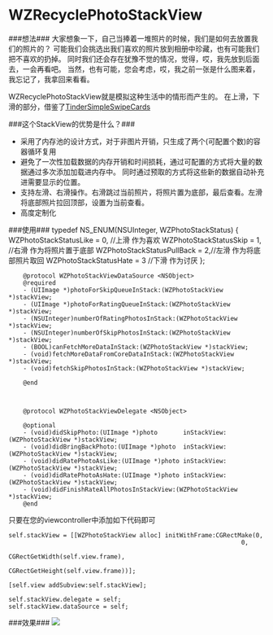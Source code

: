 WZRecyclePhotoStackView
=======================

###想法###
大家想象一下，自己当捧着一堆照片的时候，我们是如何去放置我们的照片的？
可能我们会挑选出我们喜欢的照片放到相册中珍藏，也有可能我们把不喜欢的扔掉。
同时我们还会存在犹豫不觉的情况，觉得，哎，我先放到后面去，一会再看吧。
当然，也有可能，您会考虑，哎，我之前一张是什么图来着，我忘记了，我拿回来看看。

WZRecyclePhotoStackView就是模拟这种生活中的情形而产生的。
在上滑，下滑的部分，借鉴了<a href = "https://github.com/cwRichardKim/TinderSimpleSwipeCards">TinderSimpleSwipeCards</a>

###这个StackView的优势是什么？###
- 采用了内存池的设计方式，对于非图片开销，只生成了两个(可配置个数)的容器循环复用
- 避免了一次性加载数据的内存开销和时间损耗，通过可配置的方式将大量的数据通过多次添加加载进内存中。
同时通过预取的方式将这些新的数据自动补充进需要显示的位置。
- 支持左滑、右滑操作。右滑跳过当前照片，将照片置为底部，最后查看。左滑将底部照片拉回顶部，设置为当前查看。
- 高度定制化

###使用###
        typedef NS_ENUM(NSUInteger, WZPhotoStackStatus)
        {
            WZPhotoStackStatusLike = 0,    //上滑 作为喜欢
            WZPhotoStackStatusSkip = 1,    //右滑 作为将照片置于底部
            WZPhotoStackStatusPullBack = 2,//左滑 作为将底部照片取回
            WZPhotoStackStatusHate = 3     //下滑 作为讨厌
        };
        
        @protocol WZPhotoStackViewDataSource <NSObject>
        @required
        - (UIImage *)photoForSkipQueueInStack:(WZPhotoStackView *)stackView;
        - (UIImage *)photoForRatingQueueInStack:(WZPhotoStackView *)stackView;
        - (NSUInteger)numberOfRatingPhotosInStack:(WZPhotoStackView *)stackView;
        - (NSUInteger)numberOfSkipPhotosInStack:(WZPhotoStackView *)stackView;
        - (BOOL)canFetchMoreDataInStack:(WZPhotoStackView *)stackView;
        - (void)fetchMoreDataFromCoreDataInStack:(WZPhotoStackView *)stackView;
        - (void)fetchSkipPhotosInStack:(WZPhotoStackView *)stackView;
        
        @end
        
        
        
        @protocol WZPhotoStackViewDelegate <NSObject>
        
        @optional
        - (void)didSkipPhoto:(UIImage *)photo       inStackView:(WZPhotoStackView *)stackView;
        - (void)didBringBackPhoto:(UIImage *)photo  inStackView:(WZPhotoStackView *)stackView;
        - (void)didRatePhotoAsLike:(UIImage *)photo inStackView:(WZPhotoStackView *)stackView;
        - (void)didRatePhotoAsHate:(UIImage *)photo inStackView:(WZPhotoStackView *)stackView;
        - (void)didFinishRateAllPhotosInStackView:(WZPhotoStackView *)stackView;
        @end

只要在您的viewcontroller中添加如下代码即可

    self.stackView = [[WZPhotoStackView alloc] initWithFrame:CGRectMake(0,
                                                                    0,
                                                                    CGRectGetWidth(self.view.frame),
                                                                    CGRectGetHeight(self.view.frame))];
    
    [self.view addSubview:self.stackView];
    
    self.stackView.delegate = self;
    self.stackView.dataSource = self;

###效果###
<img src = "http://xuntaimage.qiniudn.com/WZPhotoStackView.gif" />
